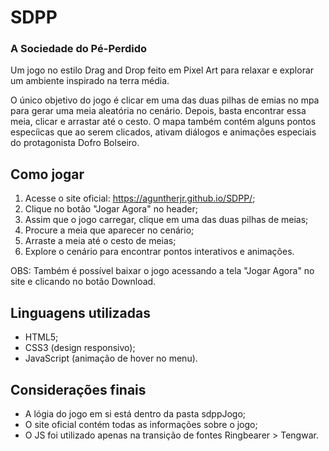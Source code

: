 # SDPP

### A Sociedade do Pé-Perdido

Um jogo no estilo Drag and Drop feito em Pixel Art para relaxar e explorar um ambiente inspirado na terra média.

O único objetivo do jogo é clicar em uma das duas pilhas de emias no mpa para gerar uma meia aleatória no cenário.
Depois, basta encontrar essa meia, clicar e arrastar até o cesto.
O mapa também contém alguns pontos especíicas que ao serem clicados, ativam diálogos e animações especiais do protagonista Dofro Bolseiro.


## Como jogar
1. Acesse o site oficial: https://aguntherjr.github.io/SDPP/;
2. Clique no botão "Jogar Agora" no header;
3. Assim que o jogo carregar, clique em uma das duas pilhas de meias;
4. Procure a meia que aparecer no cenário;
5. Arraste a meia até o cesto de meias;
6. Explore o cenário para encontrar pontos interativos e animações.

  OBS: Também é possível baixar o jogo acessando a tela "Jogar Agora" no site e clicando no botão Download.


## Linguagens utilizadas
- HTML5;
- CSS3 (design responsivo);
- JavaScript (animação de hover no menu).


## Considerações finais
- A lógia do jogo em si está dentro da pasta sdppJogo;
- O site oficial contém todas as informações sobre o jogo;
- O JS foi utilizado apenas na transição de fontes Ringbearer > Tengwar.

